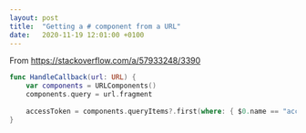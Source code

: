 ```yaml
---
layout: post
title:  "Getting a # component from a URL"
date:   2020-11-19 12:01:00 +0100
---
```


From https://stackoverflow.com/a/57933248/3390

```swift
func HandleCallback(url: URL) {
    var components = URLComponents()
    components.query = url.fragment
    
    accessToken = components.queryItems?.first(where: { $0.name == "access_token"})?.value
}
```